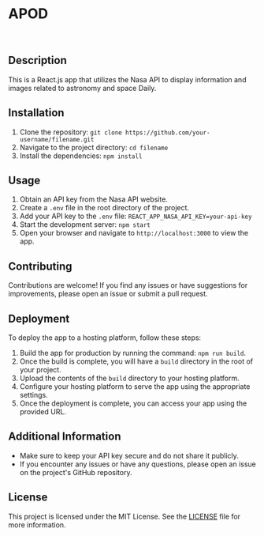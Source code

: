 # APOD
<img> </img>
<img> </img>

## Description
This is a React.js app that utilizes the Nasa API to display information and images related to astronomy and space Daily.

## Installation
1. Clone the repository: `git clone https://github.com/your-username/filename.git`
2. Navigate to the project directory: `cd filename`
3. Install the dependencies: `npm install`

## Usage
1. Obtain an API key from the Nasa API website.
2. Create a `.env` file in the root directory of the project.
3. Add your API key to the `.env` file: `REACT_APP_NASA_API_KEY=your-api-key`
4. Start the development server: `npm start`
5. Open your browser and navigate to `http://localhost:3000` to view the app.

## Contributing
Contributions are welcome! If you find any issues or have suggestions for improvements, please open an issue or submit a pull request.

## Deployment
To deploy the app to a hosting platform, follow these steps:

1. Build the app for production by running the command: `npm run build`.
2. Once the build is complete, you will have a `build` directory in the root of your project.
3. Upload the contents of the `build` directory to your hosting platform.
4. Configure your hosting platform to serve the app using the appropriate settings.
5. Once the deployment is complete, you can access your app using the provided URL.

## Additional Information
- Make sure to keep your API key secure and do not share it publicly.
- If you encounter any issues or have any questions, please open an issue on the project's GitHub repository.

## License
This project is licensed under the MIT License. See the [LICENSE](LICENSE) file for more information.
